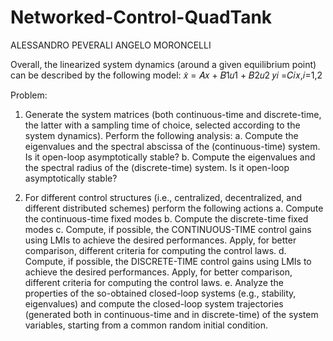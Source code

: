 # Networked-Control-QuadTank


ALESSANDRO PEVERALI
ANGELO MORONCELLI 
 
Overall, the linearized system dynamics (around a given equilibrium point) can be described by the following model:
𝑥̇ = 𝐴𝑥 + 𝐵1𝑢1 + 𝐵2𝑢2 𝑦𝑖 =𝐶𝑖𝑥,𝑖=1,2

Problem:

1. Generate the system matrices (both continuous-time and discrete-time, the latter with a sampling time of choice, selected according to the system dynamics). 
Perform the following analysis:
    a. Compute the eigenvalues and the spectral abscissa of the (continuous-time) system. Is it open-loop asymptotically stable?
    b. Compute the eigenvalues and the spectral radius of the (discrete-time) system. Is it open-loop asymptotically stable?

2. For different control structures (i.e., centralized, decentralized, and different distributed schemes) perform the following actions
    a. Compute the continuous-time fixed modes
    b. Compute the discrete-time fixed modes
    c. Compute, if possible, the CONTINUOUS-TIME control gains using LMIs to achieve the
       desired performances. Apply, for better comparison, different criteria for computing
       the control laws.
    d. Compute, if possible, the DISCRETE-TIME control gains using LMIs to achieve the
       desired performances. Apply, for better comparison, different criteria for computing
       the control laws.
    e. Analyze the properties of the so-obtained closed-loop systems (e.g., stability,
       eigenvalues) and compute the closed-loop system trajectories (generated both in continuous-time and in discrete-time) of the system variables, starting from a common random initial condition.